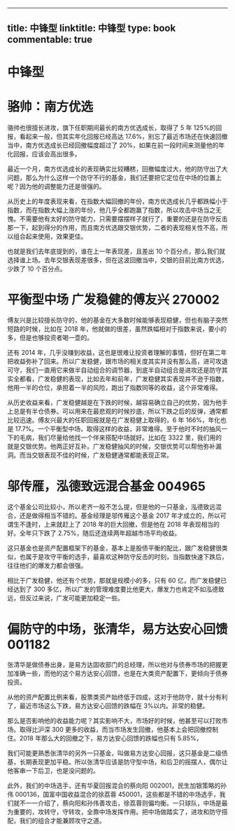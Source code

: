 
---
title: 中锋型
linktitle: 中锋型
type: book
commentable: true
---

# 中锋型

# 骆帅：南方优选

骆帅也很擅长进攻，旗下任职期间最长的南方优选成长，取得了 5 年 125%的回报，看起来一般，但其实年化回报已经高达 17.6%，别忘了最近市场还在快速回撤当中，南方优选成长已经回撤幅度超过了 20%，如果在前一段时间来测量他的年化回报，应该会高出很多。

最近一个月，南方优选成长的表现确实比较糟糕，回撤幅度过大，他的防守出了大问题，那么为什么这样一个防守不行的基金，我们还要把它定位在中场的位置上呢？因为他的调整能力还是很强的。

从历史上的年度表现来看，在指数大幅回撤的年份，南方优选成长几乎都跌幅小于指数，而在指数大幅上涨的年份，他几乎全都跑赢了指数，所以攻击中场当之无愧。不需要他有太好的防守能力，只需要摆摆样子就行了，重要的还是在防守反击那一下，起到得分的作用，而且南方优选跟交银优势，二者的表现相关性不高，所以组合起来使用，效果更佳。

也就是我们去年底提到的，谁在上一年表现差，且差出 10 个百分点，那么我们就选择谁上场。去年交银表现差很多，但在这波回撤当中，交银的目前比南方优选，少跌了 10 个百分点。

# 平衡型中场 广发稳健的傅友兴 270002

傅友兴是比较擅长防守的，他的基金在大多数时候能够表现稳健，但也有脑子突然短路的时候，比如在 2018 年，他就做的很差，虽然跌幅相对于指数来说，要小的多，但是也够投资者喝一壶的。

还有 2014 年，几乎没赚到收益，这也是很难让投资者理解的事情，但好在第二年把收益弥补了回来。所以广发稳健，跟市场的相关度其实并没有那么高，进可攻退可守，我们一直用它来做半自动组合的调节器，到底半自动组合是进攻还是防守其实全都看，广发稳健的表现，比如去年和前年，广发稳健其实表现并不逊于指数，他用一半的仓位，承担着一半的风险，跑出了指数同等的收益，这个非常难得。

从历史收益来看，广发稳健越是在下跌的时候，越容易确立自己的优势，因为他手上总是有半仓债券。可以用来在最悲观的时候抄底，所以下跌之后的反弹，通常都比较迅速。傅友兴最大的任职回报就是在广发稳健上取得的，6 年 166%，年化也是 17.7%。一个平衡型中场，取得这样的收益，非常难得。至于他时不时的抽风一下的毛病，我们尽量给他找一个伴来搭配中场就好。比如在 3322 里，我们用的就是交银优势。他两正好互补。广发稳健抽风的时候，交银优势可以帮他弥补漏洞。而当交银表现不佳的时候，广发稳健通常都能表现正常。

# 邬传雁，泓德致远混合基金 004965

这个基金公司比较小，所以老齐一般不怎么提，但是他的一只基金，泓德致远混合，还是做得相当不错的。基金经理是邬传雁这个基金 2017 年才成立的，所以可谓生不逢时，上来就赶上了 2018 年的巨大回撤，但是他在 2018 年表现相当的好。全年只下跌了 2.75%，随后还连续两年超越市场平均收益。

这只基金也是资产配置框架下的基金，基本上是股债平衡的配比，跟广发稳健很类似，也属于是攻守平衡的选手，最喜欢这种防守反击的时刻，当指数快速下跌后，往往他们的爆发力都会很强。

相比于广发稳健，他还有个优势，那就是规模小的多，只有 60 亿，而广发稳健已经达到了 300 多亿，所以广发的管理难度要比他更大，爆发力也肯定不如泓德致远，但反过来说，广发可能更加稳定一些。

# 偏防守的中场，张清华，易方达安心回馈 001182

张清华是做债券出身，是易方达固收部门的总经理，所以他对与债券市场的把握更加准确一些，而他的这个易方达安心回馈，也是在大类资产配置下，更倾向于债券投资。

从他的资产配置比例来看，股票类资产始终低于四成，这对于他防守，就十分有利了，最近市场这么下跌，易方达安心回馈的跌幅在 3%以内。非常的稳健。

那么是否影响他的收益能力呢？其实影响不大，市场好的时候，他甚至可以打败市场。取得比沪深 300 更多的收益，而当市场发生回撤，他基本上会把回撤控制住。2018 年那么大的回撤之下，易方达安心回馈的跌幅也只有 5.85%，

我们可能更熟悉张清华的另外一只基金，叫做易方达安心回报，这只基金是二级债基，长期表现更加平稳。所以张清华应该是防守型中场，和后卫的摇摆人，偶尔让他客串一下后卫，也是没问题的。

此外，我们的中场选手，还有华夏回报混合的蔡向阳 002001，民生加银策略的孙伟 000136，国富中国收益混合的徐荔蓉 450001，这些都是不错的中场选手，我们就不一一介绍了，蔡向阳和孙伟善攻击，徐荔蓉则偏均衡。一只球队，中场是最为重要的，攻转守，守转攻，全靠中场发挥作用。把中场做踏实了，进攻和防守搭配，我们的组合才能兼顾攻守之道。

    
